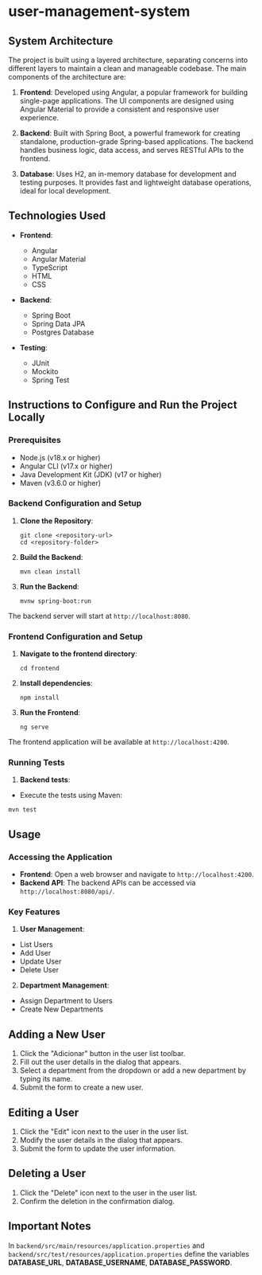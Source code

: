 # user-management-system

## System Architecture

The project is built using a layered architecture, separating concerns into different layers to maintain a clean and manageable codebase. The main components of the architecture are:

1. **Frontend**: Developed using Angular, a popular framework for building single-page applications. The UI components are designed using Angular Material to provide a consistent and responsive user experience.

2. **Backend**: Built with Spring Boot, a powerful framework for creating standalone, production-grade Spring-based applications. The backend handles business logic, data access, and serves RESTful APIs to the frontend.

3. **Database**: Uses H2, an in-memory database for development and testing purposes. It provides fast and lightweight database operations, ideal for local development.

## Technologies Used

- **Frontend**:
  - Angular
  - Angular Material
  - TypeScript
  - HTML
  - CSS

- **Backend**:
  - Spring Boot
  - Spring Data JPA
  - Postgres Database

- **Testing**:
  - JUnit
  - Mockito
  - Spring Test

## Instructions to Configure and Run the Project Locally

### Prerequisites

- Node.js (v18.x or higher)
- Angular CLI (v17.x or higher)
- Java Development Kit (JDK) (v17 or higher)
- Maven (v3.6.0 or higher)

### Backend Configuration and Setup

1. **Clone the Repository**:
   ```
   git clone <repository-url>
   cd <repository-folder>
   ```
2. **Build the Backend**:
   ```
   mvn clean install
   ```
3. **Run the Backend**:
   ```
   mvnw spring-boot:run
   ```
The backend server will start at `http://localhost:8080`.

### Frontend Configuration and Setup

1. **Navigate to the frontend directory**:
   ```
   cd frontend
   ```
2. **Install dependencies**:
   ```
   npm install
   ```
3. **Run the Frontend**:
   ```
   ng serve
   ```
The frontend application will be available at `http://localhost:4200`.

### Running Tests

1. **Backend tests**:
  - Execute the tests using Maven:
   ```
   mvn test
   ```

## Usage

### Accessing the Application

-  **Frontend**: Open a web browser and navigate to `http://localhost:4200`.
-  **Backend API**: The backend APIs can be accessed via `http://localhost:8080/api/`.

### Key Features

1. **User Management**:
- List Users
- Add User
- Update User
- Delete User

2. **Department Management**:
- Assign Department to Users
- Create New Departments

## Adding a New User

1. Click the "Adicionar" button in the user list toolbar.
2. Fill out the user details in the dialog that appears.
3. Select a department from the dropdown or add a new department by typing its name.
4. Submit the form to create a new user.

## Editing a User

1. Click the "Edit" icon next to the user in the user list.
2. Modify the user details in the dialog that appears.
3. Submit the form to update the user information.

## Deleting a User
1. Click the "Delete" icon next to the user in the user list.
2. Confirm the deletion in the confirmation dialog.

## Important Notes
In `backend/src/main/resources/application.properties` and `backend/src/test/resources/application.properties` define the variables **DATABASE_URL**, **DATABASE_USERNAME**, **DATABASE_PASSWORD**.
